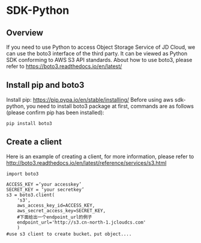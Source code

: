 # SDK-Python

## Overview

If you need to use Python to access Object Storage Service of JD Cloud, we can use the boto3 interface of the third party. It can be viewed as Python SDK conforming to AWS S3 API standards. About how to use boto3, please refer to https://boto3.readthedocs.io/en/latest/

## Install pip and boto3

Install pip: https://pip.pypa.io/en/stable/installing/
Before using aws sdk-python, you need to install boto3 package at first, commands are as follows (please confirm pip has been installed):
```
pip install boto3
```

## Create a client

Here is an example of creating a client, for more information, please refer to http://boto3.readthedocs.io/en/latest/reference/services/s3.html
```
import boto3  
        
ACCESS_KEY =‘your accesskey’  
SECRET_KEY = ‘your secretkey’  
s3 = boto3.client(  
    's3',  
    aws_access_key_id=ACCESS_KEY,  
    aws_secret_access_key=SECRET_KEY,  
    #下面给出一个endpoint_url的例子  
    endpoint_url='http://s3.cn-north-1.jcloudcs.com'  
    )  
#use s3 client to create bucket、put object....
```
